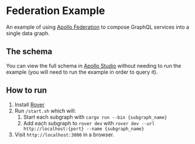 # Federation Example

An example of using [Apollo Federation](https://www.apollographql.com/docs/federation/) to compose GraphQL services into a single data graph.

## The schema

You can view the full schema in [Apollo Studio]() without needing to run the example (you will need to run the example in order to query it).

## How to run

1. Install [Rover](https://www.apollographql.com/docs/rover/)
2. Run `/start.sh` which will:
   1. Start each subgraph with `cargo run --bin {subgraph_name}`
   2. Add each subgraph to `rover dev` with `rover dev --url http://localhost:{port} --name {subgraph_name}`
3. Visit `http://localhost:3000` in a browser.
